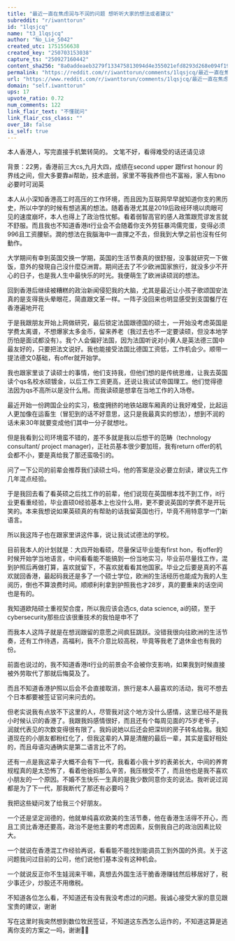 ```yaml
---
title: "最近一直在焦虑润与不润的问题 想听听大家的想法或者建议"
subreddit: "r/iwanttorun"
id: "1lqsjcq"
name: "t3_1lqsjcq"
author: "No_Lie_5042"
created_utc: 1751556638
created_key: "250703153038"
capture_ts: "250927160442"
content_sha256: "8a0addeaeb3279f133475813094d4e355021efd8293d268e094f195a33dc1271"
permalink: "https://reddit.com/r/iwanttorun/comments/1lqsjcq/最近一直在焦虑润与不润的问题_想听听大家的想法或者建议/"
url: "https://www.reddit.com/r/iwanttorun/comments/1lqsjcq/最近一直在焦虑润与不润的问题_想听听大家的想法或者建议/"
domain: "self.iwanttorun"
ups: 17
upvote_ratio: 0.72
num_comments: 122
link_flair_text: "不懂就问"
link_flair_css_class: ""
over_18: false
is_self: true
---
```


本人香港人，写完直接手机繁转简的。 文笔不好，看得难受的话还请见谅

背景：22男，香港前三大cs,九月大四，成绩在second upper 跟first honour
的界线之间，但大多要靠ai帮助，技术底弱，家里不等我养但也不富裕，家人有bno必要时可润英

本人从小深知香港高工时高压的工作环境，而且因为互联网早早就知道你支的黑历史，所以中学的时候有想逃离的想法。随着香港尤其是2019后政经环境以肉眼可见的速度崩坏，本人也得上了政治性忧郁。看着弱智高官的感人政策跟荒谬发言就不舒服。而且我也不知道香港it行业会不会随着你支外劳狂暴鸿儒完蛋，变得必须996且工资腰斩。潤的想法在我腦海中一直揮之不去，但我到大學之前也沒有任何動作。

大学期间有幸到英国交换一学期，英国的生活节奏真的很舒服，没事就研究一下做饭，意外的發現自己沒什麼亞洲胃。期间还去了不少欧洲国家旅行，就没多少不开心的日子，也是我人生中最快乐的时光。我便萌生了欧洲读硕润的想法。

回到香港后继续被糟糕的政治新闻侵犯我的大脑，尤其是最近让小孩子歌颂国安法真的是支得我头晕眼花，简直跟文革一样。一阵子没回来也明显感受到支国餐厅在香港遍地开花

于是我跟朋友开始上网做研究，最后锁定法国跟德国的硕士，一开始没考虑英国是学费太离谱，不想爆家太多金币，留来养老（我过去也不一定要读硕，但没本地学历怕是面试都没有）。我个人会偏好法国，因为法国听说对小黄人是英法德三国中最友好的，只要把法文说好。我也能接受法国比德国工资低，工作机会少。顺带一提法德文0基础，有offer就开始学。

我也跟家里谈了读硕士的事情，他们支持我，但他们想的是传统思维，让我去英国读个qs名校水硕镀金，以后工作工资更高，还说让我试试帝国理工。他们觉得德法因为qs不高所以是没什么用。而我读硕是想拿在当地工作的入场卷。

最近开始一份跨国企业的实习，极度拥挤的地铁站跟车厢真的让我好难受，比起运人更加像在运畜生（冒犯到的话不好意思，这只是我最真实的想法），想到不润的话未来30年就要变成他们其中一分子就想吐。

但是我看到公司环境蛮不错的，差不多就是我以后想干的范畴（technology
consultant/ project manager)，正社员基本很少要加班，我有return
offer的机会都不小，要是真给我了那还蛮吸引的。

问了一下公司的前辈会推荐我们读硕士吗，他的答案是没必要立刻读，建议先工作几年混点经验。

于是我回去看了看英硕之后找工作的前辈，他们说现在英国根本找不到工作，it行业更看重经验，毕业直硕0经验基本上也没什么用，更不要说英国的学费不是开玩笑的。本来我想说如果英硕真的有帮助的话我留英国也行，毕竟不用特意学一门新语言。

所以我这阵子也在跟家里讲这件事，说让我试试德法的学校。

目前我本人的计划就是：大四开始看硕，尽量保证毕业能有first
hon，有offer的时候开始学当地语言，中间看看能不能搞到一份当地实习，毕业前尽量找工作，混到护照后再做打算，喜欢就留下，不喜欢就看看其他国家。毕业之后要是真的不喜欢就回香港，最起码我还是多了一个硕士学位，欧洲的生活经历也能成为我的人生阅历，倒也不算浪费时间。顺顺利利拿到护照我也才28岁，真的要重来的话空间也是有的。

我知道欧陆硕士重视契合度，所以我应该会选cs, data science,
ai的硕，至于cybersecurity那些应该很重技术的我怕是申不了

而我本人这阵子就是在想润跟留的意愿之间疯狂跳跃。没错我很向往欧洲的生活节奏，还有工作待遇，高福利，我不介意比较高税，毕竟等我老了退休金也有我的份。

前面也说过的，我不知道香港it行业的前景会不会被你支影响，如果我到时候直接被外劳取代了那就后悔莫及了。

而且不知道香港护照以后会不会直接取消，旅行是本人最喜欢的活动，我可不想去个日本都要被签证官问来问去的。

但老实说我有点放不下这里的人，尽管我对这个地方没什么感情，这里已经不是我小时候认识的香港了。我跟我妈感情很好，而且还有个每周见面的75岁老爷子，润就代表见的次数变得很有限了。我妈说她以后还会把深圳的房子转名给我。我知道现在的小朋友都粉红化了，但我这辈的人算是清醒的最后一辈，其实是蛮好相处的，而且母语沟通确实是第二语言比不了的。

还有一点是我这辈子大概不会有下一代，我看着小我十岁的表弟长大，中间的养育规程真的是太恐怖了，看着他爸妈那么辛苦，我压根受不了，而且他也是我不喜欢小朋友的一个原因。不婚不生快乐一生真的是我少数同意你支的说法。我听说过润都是为了下一代，那我断代了那还有必要吗？

我把这些疑问发了给我三个好朋友。

一个还是坚定润德的，他就单纯喜欢欧美的生活节奏，他在香港生活得不开心，而且工资比香港还要高，政治不是他主要的考虑因素，反倒我自己的政治因素比较大。

一个就说在香港混工作经验再说，看看能不能找到能调员工到外国的外资。关于这问题我问过目前的公司，他们说他们基本没有这种机会。

一个就说反正你不生娃润来干嘛，真想去外国生活干脆香港赚钱然后移居好了，税少事还少，炒股还不用缴税。

不知道各位怎么看，不知道还有没有我没考虑过的问题。我诚心接受大家的意见跟宝贵的建议，谢谢

写在这里时我突然想到数位牧民签证，不知道这东西怎么运作的，不知道这算是逃离你支的方案之一吗，谢谢🙏🏻
